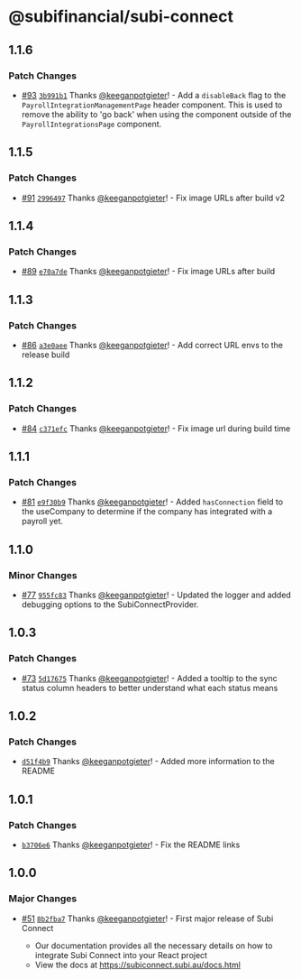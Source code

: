 # @subifinancial/subi-connect

## 1.1.6

### Patch Changes

- [#93](https://github.com/subifinancial/subi-connect/pull/93)
  [`3b991b1`](https://github.com/subifinancial/subi-connect/commit/3b991b1bad33a3fd1f4c26b945b717d0bb23be7b)
  Thanks [@keeganpotgieter](https://github.com/keeganpotgieter)! - Add a
  `disableBack` flag to the `PayrollIntegrationManagementPage` header component.
  This is used to remove the ability to 'go back' when using the component
  outside of the `PayrollIntegrationsPage` component.

## 1.1.5

### Patch Changes

- [#91](https://github.com/subifinancial/subi-connect/pull/91)
  [`2996497`](https://github.com/subifinancial/subi-connect/commit/2996497da8605a4396111310751d554f0f3a64f4)
  Thanks [@keeganpotgieter](https://github.com/keeganpotgieter)! - Fix image
  URLs after build v2

## 1.1.4

### Patch Changes

- [#89](https://github.com/subifinancial/subi-connect/pull/89)
  [`e70a7de`](https://github.com/subifinancial/subi-connect/commit/e70a7dee642c712722963550dd07c167f2570e2c)
  Thanks [@keeganpotgieter](https://github.com/keeganpotgieter)! - Fix image
  URLs after build

## 1.1.3

### Patch Changes

- [#86](https://github.com/subifinancial/subi-connect/pull/86)
  [`a3e0aee`](https://github.com/subifinancial/subi-connect/commit/a3e0aee86b43c7db8115fcb5f2dd6ae58fbcd5d1)
  Thanks [@keeganpotgieter](https://github.com/keeganpotgieter)! - Add correct
  URL envs to the release build

## 1.1.2

### Patch Changes

- [#84](https://github.com/subifinancial/subi-connect/pull/84)
  [`c371efc`](https://github.com/subifinancial/subi-connect/commit/c371efcc17b4ec7fe6b8aa02753b309c3cbe05dc)
  Thanks [@keeganpotgieter](https://github.com/keeganpotgieter)! - Fix image url
  during build time

## 1.1.1

### Patch Changes

- [#81](https://github.com/subifinancial/subi-connect/pull/81)
  [`e9f30b9`](https://github.com/subifinancial/subi-connect/commit/e9f30b9ea574dbe6dce980511a4a9d1c7dd6457e)
  Thanks [@keeganpotgieter](https://github.com/keeganpotgieter)! - Added
  `hasConnection` field to the useCompany to determine if the company has
  integrated with a payroll yet.

## 1.1.0

### Minor Changes

- [#77](https://github.com/subifinancial/subi-connect/pull/77)
  [`955fc83`](https://github.com/subifinancial/subi-connect/commit/955fc832e647123ec9b1a46c932247e52ca1c1f1)
  Thanks [@keeganpotgieter](https://github.com/keeganpotgieter)! - Updated the
  logger and added debugging options to the SubiConnectProvider.

## 1.0.3

### Patch Changes

- [#73](https://github.com/subifinancial/subi-connect/pull/73)
  [`5d17675`](https://github.com/subifinancial/subi-connect/commit/5d17675faa1ebf759fc8f777c1e9ab484acdfa92)
  Thanks [@keeganpotgieter](https://github.com/keeganpotgieter)! - Added a
  tooltip to the sync status column headers to better understand what each
  status means

## 1.0.2

### Patch Changes

- [`d51f4b9`](https://github.com/subifinancial/subi-connect/commit/d51f4b90b39a33415b054f44a151c4d9d31ae3c5)
  Thanks [@keeganpotgieter](https://github.com/keeganpotgieter)! - Added more
  information to the README

## 1.0.1

### Patch Changes

- [`b3706e6`](https://github.com/subifinancial/subi-connect/commit/b3706e6a5fd1aac72cb0656190e6fb8d81031150)
  Thanks [@keeganpotgieter](https://github.com/keeganpotgieter)! - Fix the
  README links

## 1.0.0

### Major Changes

- [#51](https://github.com/subifinancial/subi-connect/pull/51)
  [`8b2fba7`](https://github.com/subifinancial/subi-connect/commit/8b2fba7f08eea3afd5e1cf186869e362a29c80c5)
  Thanks [@keeganpotgieter](https://github.com/keeganpotgieter)! - First major
  release of Subi Connect

  - Our documentation provides all the necessary details on how to integrate
    Subi Connect into your React project
  - View the docs at https://subiconnect.subi.au/docs.html
